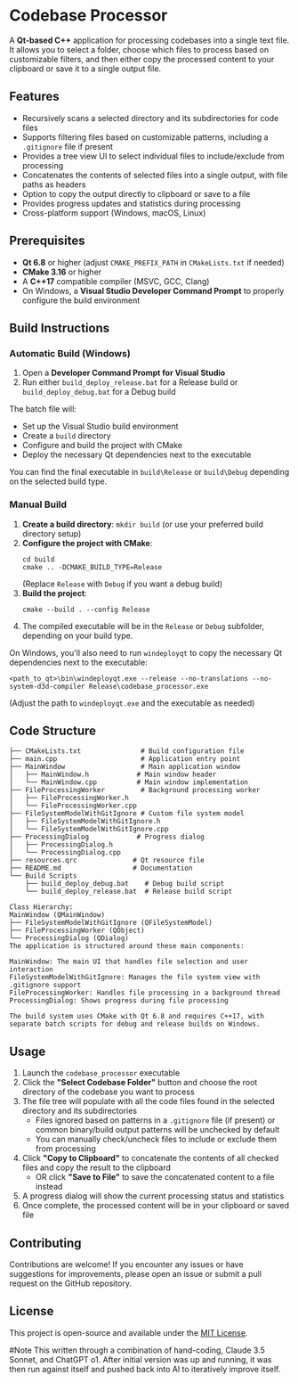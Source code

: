 # Codebase Processor

A **Qt-based C++** application for processing codebases into a single text file. It allows you to select a folder, choose which files to process based on customizable filters, and then either copy the processed content to your clipboard or save it to a single output file.

## Features

- Recursively scans a selected directory and its subdirectories for code files
- Supports filtering files based on customizable patterns, including a `.gitignore` file if present
- Provides a tree view UI to select individual files to include/exclude from processing
- Concatenates the contents of selected files into a single output, with file paths as headers
- Option to copy the output directly to clipboard or save to a file
- Provides progress updates and statistics during processing
- Cross-platform support (Windows, macOS, Linux)

## Prerequisites

- **Qt 6.8** or higher (adjust `CMAKE_PREFIX_PATH` in `CMakeLists.txt` if needed)
- **CMake 3.16** or higher
- A **C++17** compatible compiler (MSVC, GCC, Clang)
- On Windows, a **Visual Studio Developer Command Prompt** to properly configure the build environment

## Build Instructions

### Automatic Build (Windows)

1. Open a **Developer Command Prompt for Visual Studio**
2. Run either `build_deploy_release.bat` for a Release build or `build_deploy_debug.bat` for a Debug build

The batch file will:
- Set up the Visual Studio build environment 
- Create a `build` directory
- Configure and build the project with CMake
- Deploy the necessary Qt dependencies next to the executable

You can find the final executable in `build\Release` or `build\Debug` depending on the selected build type.

### Manual Build

1. **Create a build directory**: `mkdir build` (or use your preferred build directory setup)
2. **Configure the project with CMake**:
   ```
   cd build
   cmake .. -DCMAKE_BUILD_TYPE=Release
   ```
   (Replace `Release` with `Debug` if you want a debug build)
3. **Build the project**:
   ```
   cmake --build . --config Release
   ```
4. The compiled executable will be in the `Release` or `Debug` subfolder, depending on your build type.

On Windows, you'll also need to run `windeployqt` to copy the necessary Qt dependencies next to the executable:
```
<path_to_qt>\bin\windeployqt.exe --release --no-translations --no-system-d3d-compiler Release\codebase_processor.exe  
```
(Adjust the path to `windeployqt.exe` and the executable as needed)

## Code Structure
```CPP_Codebase_Processor/
├── CMakeLists.txt               # Build configuration file
├── main.cpp                     # Application entry point
├── MainWindow                   # Main application window
│   ├── MainWindow.h            # Main window header
│   └── MainWindow.cpp          # Main window implementation
├── FileProcessingWorker         # Background processing worker
│   ├── FileProcessingWorker.h    
│   └── FileProcessingWorker.cpp
├── FileSystemModelWithGitIgnore # Custom file system model
│   ├── FileSystemModelWithGitIgnore.h
│   └── FileSystemModelWithGitIgnore.cpp
├── ProcessingDialog            # Progress dialog
│   ├── ProcessingDialog.h
│   └── ProcessingDialog.cpp
├── resources.qrc              # Qt resource file
├── README.md                  # Documentation
└── Build Scripts
    ├── build_deploy_debug.bat    # Debug build script
    └── build_deploy_release.bat  # Release build script

Class Hierarchy:
MainWindow (QMainWindow)
├── FileSystemModelWithGitIgnore (QFileSystemModel)
├── FileProcessingWorker (QObject)
└── ProcessingDialog (QDialog)
The application is structured around these main components:

MainWindow: The main UI that handles file selection and user interaction
FileSystemModelWithGitIgnore: Manages the file system view with .gitignore support
FileProcessingWorker: Handles file processing in a background thread
ProcessingDialog: Shows progress during file processing

The build system uses CMake with Qt 6.8 and requires C++17, with separate batch scripts for debug and release builds on Windows.
```
## Usage

1. Launch the `codebase_processor` executable
2. Click the **"Select Codebase Folder"** button and choose the root directory of the codebase you want to process
3. The file tree will populate with all the code files found in the selected directory and its subdirectories
   - Files ignored based on patterns in a `.gitignore` file (if present) or common binary/build output patterns will be unchecked by default
   - You can manually check/uncheck files to include or exclude them from processing
4. Click **"Copy to Clipboard"** to concatenate the contents of all checked files and copy the result to the clipboard
   - OR click **"Save to File"** to save the concatenated content to a file instead
5. A progress dialog will show the current processing status and statistics
6. Once complete, the processed content will be in your clipboard or saved file

## Contributing

Contributions are welcome! If you encounter any issues or have suggestions for improvements, please open an issue or submit a pull request on the GitHub repository.

## License

This project is open-source and available under the [MIT License](LICENSE).

#Note This written through a combination of hand-coding, Claude 3.5 Sonnet, and ChatGPT o1. After initial version was up and running, it was then run against itself and pushed back into AI to iteratively improve itself.
